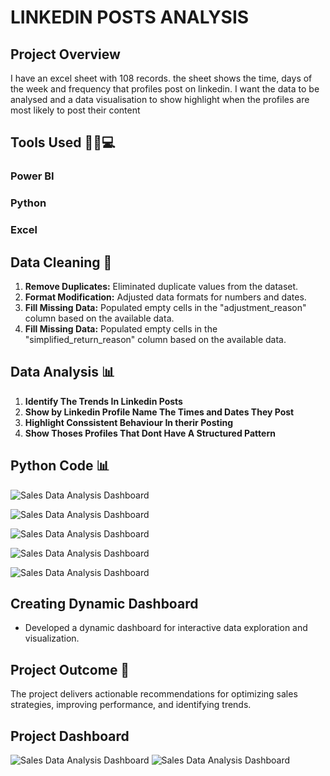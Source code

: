 # LINKEDIN POSTS ANALYSIS

## Project Overview

I have an excel sheet with 108 records. the sheet shows the time, days of the week and frequency that profiles post on linkedin. 
I want the data to be analysed and a data visualisation to show highlight when the profiles are most likely to post their content


## Tools Used 🧑‍💻💻

### Power BI
### Python
### Excel


## Data Cleaning 🧽
1. **Remove Duplicates:** Eliminated duplicate values from the dataset.
2. **Format Modification:** Adjusted data formats for numbers and dates.
3. **Fill Missing Data:** Populated empty cells in the "adjustment_reason" column based on the available data.
4. **Fill Missing Data:** Populated empty cells in the "simplified_return_reason" column based on the available data.


## Data Analysis 📊

1. **Identify The Trends In Linkedin Posts**  
2. **Show by Linkedin Profile Name The Times and Dates They Post** 
3. **Highlight Conssistent Behaviour In therir Posting** 
4. **Show Thoses Profiles That Dont Have A Structured Pattern**

   
## Python Code  📊

![Sales Data Analysis Dashboard]()

![Sales Data Analysis Dashboard]()

![Sales Data Analysis Dashboard]()

![Sales Data Analysis Dashboard]()

![Sales Data Analysis Dashboard]()



## Creating Dynamic Dashboard 
   - Developed a dynamic dashboard for interactive data exploration and visualization.





## Project Outcome 🎯

The project delivers actionable recommendations for optimizing sales strategies, improving performance, and identifying trends.


## Project Dashboard

![Sales Data Analysis Dashboard]()
![Sales Data Analysis Dashboard]()




